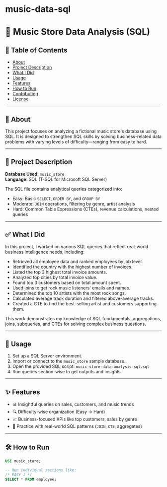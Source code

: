 # music-data-sql
# 🎵 Music Store Data Analysis (SQL)

## 📌 Table of Contents
- [About](#about)
- [Project Description](#project-description)
- [What I Did](#what-i-did)
- [Usage](#usage)
- [Features](#features)
- [How to Run](#how-to-run)
- [Contributing](#contributing)
- [License](#license)

---

## 📖 About

This project focuses on analyzing a fictional music store's database using SQL. It is designed to strengthen SQL skills by solving business-related data problems with varying levels of difficulty—ranging from easy to hard.

---

## 📂 Project Description

**Database Used**: `music_store`  
**Language**: SQL (T-SQL for Microsoft SQL Server)

The SQL file contains analytical queries categorized into:
- Easy: Basic `SELECT`, `ORDER BY`, and `GROUP BY`
- Moderate: `JOIN` operations, filtering by genre, artist analysis
- Hard: Common Table Expressions (CTEs), revenue calculations, nested queries

---

## ✅ What I Did

In this project, I worked on various SQL queries that reflect real-world business intelligence needs, including:

- Retrieved all employee data and ranked employees by job level.
- Identified the country with the highest number of invoices.
- Listed the top 3 highest total invoice amounts.
- Analyzed top cities by total invoice value.
- Found top 3 customers based on total amount spent.
- Used joins to get rock music listeners' emails and names.
- Determined the top 10 artists with the most rock songs.
- Calculated average track duration and filtered above-average tracks.
- Created a CTE to find the best-selling artist and customers supporting them.

This work demonstrates my knowledge of SQL fundamentals, aggregations, joins, subqueries, and CTEs for solving complex business questions.

---

## 🚀 Usage

1. Set up a SQL Server environment.
2. Import or connect to the `music_store` sample database.
3. Open the provided SQL script: `music-store-data-analysis-sql.sql`
4. Run queries section-wise to get outputs and insights.

---

## ✨ Features

- 📊 Insightful queries on sales, customers, and music trends
- 🔍 Difficulty-wise organization (Easy → Hard)
- 📈 Business-focused KPIs like top customers, sales by genre
- 🧠 Practice with real-world SQL patterns (`JOIN`, `CTE`, aggregates)

---

## 🛠️ How to Run

```sql
USE music_store;

-- Run individual sections like:
/* EASY 1 */
SELECT * FROM employee;
